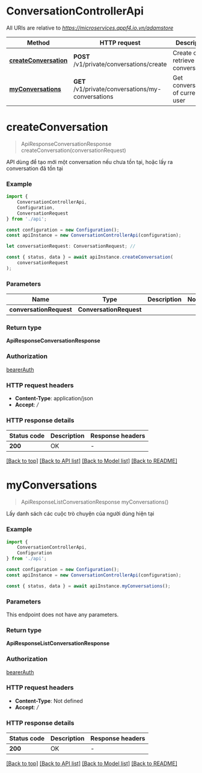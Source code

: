 # ConversationControllerApi

All URIs are relative to *https://microservices.appf4.io.vn/adamstore*

|Method | HTTP request | Description|
|------------- | ------------- | -------------|
|[**createConversation**](#createconversation) | **POST** /v1/private/conversations/create | Create or retrieve a conversation|
|[**myConversations**](#myconversations) | **GET** /v1/private/conversations/my-conversations | Get conversations of current user|

# **createConversation**
> ApiResponseConversationResponse createConversation(conversationRequest)

API dùng để tạo mới một conversation nếu chưa tồn tại, hoặc lấy ra conversation đã tồn tại

### Example

```typescript
import {
    ConversationControllerApi,
    Configuration,
    ConversationRequest
} from './api';

const configuration = new Configuration();
const apiInstance = new ConversationControllerApi(configuration);

let conversationRequest: ConversationRequest; //

const { status, data } = await apiInstance.createConversation(
    conversationRequest
);
```

### Parameters

|Name | Type | Description  | Notes|
|------------- | ------------- | ------------- | -------------|
| **conversationRequest** | **ConversationRequest**|  | |


### Return type

**ApiResponseConversationResponse**

### Authorization

[bearerAuth](../README.md#bearerAuth)

### HTTP request headers

 - **Content-Type**: application/json
 - **Accept**: */*


### HTTP response details
| Status code | Description | Response headers |
|-------------|-------------|------------------|
|**200** | OK |  -  |

[[Back to top]](#) [[Back to API list]](../README.md#documentation-for-api-endpoints) [[Back to Model list]](../README.md#documentation-for-models) [[Back to README]](../README.md)

# **myConversations**
> ApiResponseListConversationResponse myConversations()

Lấy danh sách các cuộc trò chuyện của người dùng hiện tại

### Example

```typescript
import {
    ConversationControllerApi,
    Configuration
} from './api';

const configuration = new Configuration();
const apiInstance = new ConversationControllerApi(configuration);

const { status, data } = await apiInstance.myConversations();
```

### Parameters
This endpoint does not have any parameters.


### Return type

**ApiResponseListConversationResponse**

### Authorization

[bearerAuth](../README.md#bearerAuth)

### HTTP request headers

 - **Content-Type**: Not defined
 - **Accept**: */*


### HTTP response details
| Status code | Description | Response headers |
|-------------|-------------|------------------|
|**200** | OK |  -  |

[[Back to top]](#) [[Back to API list]](../README.md#documentation-for-api-endpoints) [[Back to Model list]](../README.md#documentation-for-models) [[Back to README]](../README.md)

